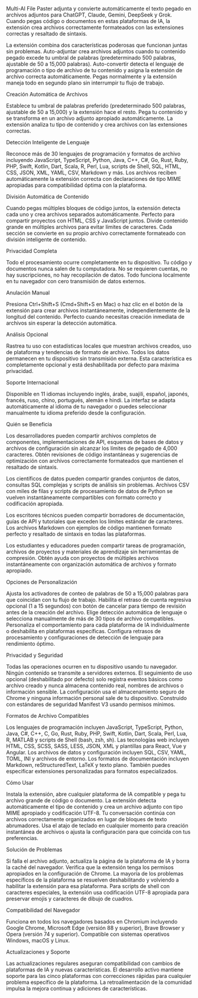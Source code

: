 Multi-AI File Paster adjunta y convierte automáticamente el texto pegado en archivos adjuntos para ChatGPT, Claude, Gemini, DeepSeek y Grok. Cuando pegas código o documentos en estas plataformas de IA, la extensión crea archivos correctamente formateados con las extensiones correctas y resaltado de sintaxis.

La extensión combina dos características poderosas que funcionan juntas sin problemas. Auto-adjuntar crea archivos adjuntos cuando tu contenido pegado excede tu umbral de palabras (predeterminado 500 palabras, ajustable de 50 a 15,000 palabras). Auto-convertir detecta el lenguaje de programación o tipo de archivo de tu contenido y asigna la extensión de archivo correcta automáticamente. Pegas normalmente y la extensión maneja todo en segundo plano sin interrumpir tu flujo de trabajo.

Creación Automática de Archivos

Establece tu umbral de palabras preferido (predeterminado 500 palabras, ajustable de 50 a 15,000) y la extensión hace el resto. Pega tu contenido y se transforma en un archivo adjunto apropiado automáticamente. La extensión analiza tu tipo de contenido y crea archivos con las extensiones correctas.

Detección Inteligente de Lenguaje

Reconoce más de 30 lenguajes de programación y formatos de archivo incluyendo JavaScript, TypeScript, Python, Java, C++, C#, Go, Rust, Ruby, PHP, Swift, Kotlin, Dart, Scala, R, Perl, Lua, scripts de Shell, SQL, HTML, CSS, JSON, XML, YAML, CSV, Markdown y más. Los archivos reciben automáticamente la extensión correcta con declaraciones de tipo MIME apropiadas para compatibilidad óptima con la plataforma.

División Automática de Contenido

Cuando pegas múltiples bloques de código juntos, la extensión detecta cada uno y crea archivos separados automáticamente. Perfecto para compartir proyectos con HTML, CSS y JavaScript juntos. Divide contenido grande en múltiples archivos para evitar límites de caracteres. Cada sección se convierte en su propio archivo correctamente formateado con división inteligente de contenido.

Privacidad Completa

Todo el procesamiento ocurre completamente en tu dispositivo. Tu código y documentos nunca salen de tu computadora. No se requieren cuentas, no hay suscripciones, no hay recopilación de datos. Todo funciona localmente en tu navegador con cero transmisión de datos externos.

Anulación Manual

Presiona Ctrl+Shift+S (Cmd+Shift+S en Mac) o haz clic en el botón de la extensión para crear archivos instantáneamente, independientemente de la longitud del contenido. Perfecto cuando necesitas creación inmediata de archivos sin esperar la detección automática.

Análisis Opcional

Rastrea tu uso con estadísticas locales que muestran archivos creados, uso de plataforma y tendencias de formato de archivo. Todos los datos permanecen en tu dispositivo sin transmisión externa. Esta característica es completamente opcional y está deshabilitada por defecto para máxima privacidad.

Soporte Internacional

Disponible en 11 idiomas incluyendo inglés, árabe, suajili, español, japonés, francés, ruso, chino, portugués, alemán e hindi. La interfaz se adapta automáticamente al idioma de tu navegador o puedes seleccionar manualmente tu idioma preferido desde la configuración.

Quién se Beneficia

Los desarrolladores pueden compartir archivos completos de componentes, implementaciones de API, esquemas de bases de datos y archivos de configuración sin alcanzar los límites de pegado de 4,000 caracteres. Obtén revisiones de código instantáneas y sugerencias de optimización con archivos correctamente formateados que mantienen el resaltado de sintaxis.

Los científicos de datos pueden compartir grandes conjuntos de datos, consultas SQL complejas y scripts de análisis sin problemas. Archivos CSV con miles de filas y scripts de procesamiento de datos de Python se vuelven instantáneamente compartibles con formato correcto y codificación apropiada.

Los escritores técnicos pueden compartir borradores de documentación, guías de API y tutoriales que exceden los límites estándar de caracteres. Los archivos Markdown con ejemplos de código mantienen formato perfecto y resaltado de sintaxis en todas las plataformas.

Los estudiantes y educadores pueden compartir tareas de programación, archivos de proyectos y materiales de aprendizaje sin herramientas de compresión. Obtén ayuda con proyectos de múltiples archivos instantáneamente con organización automática de archivos y formato apropiado.

Opciones de Personalización

Ajusta los activadores de conteo de palabras de 50 a 15,000 palabras para que coincidan con tu flujo de trabajo. Habilita el retraso de cuenta regresiva opcional (1 a 15 segundos) con botón de cancelar para tiempo de revisión antes de la creación del archivo. Elige detección automática de lenguaje o selecciona manualmente de más de 30 tipos de archivo compatibles. Personaliza el comportamiento para cada plataforma de IA individualmente o deshabilita en plataformas específicas. Configura retrasos de procesamiento y configuraciones de detección de lenguaje para rendimiento óptimo.

Privacidad y Seguridad

Todas las operaciones ocurren en tu dispositivo usando tu navegador. Ningún contenido se transmite a servidores externos. El seguimiento de uso opcional (deshabilitado por defecto) solo registra eventos básicos como archivo creado y nunca almacena contenido real, nombres de archivos o información sensible. La configuración usa el almacenamiento seguro de Chrome y ninguna información personal sale de tu dispositivo. Construido con estándares de seguridad Manifest V3 usando permisos mínimos.

Formatos de Archivo Compatibles

Los lenguajes de programación incluyen JavaScript, TypeScript, Python, Java, C#, C++, C, Go, Rust, Ruby, PHP, Swift, Kotlin, Dart, Scala, Perl, Lua, R, MATLAB y scripts de Shell (bash, zsh, sh). Las tecnologías web incluyen HTML, CSS, SCSS, SASS, LESS, JSON, XML y plantillas para React, Vue y Angular. Los archivos de datos y configuración incluyen SQL, CSV, YAML, TOML, INI y archivos de entorno. Los formatos de documentación incluyen Markdown, reStructuredText, LaTeX y texto plano. También puedes especificar extensiones personalizadas para formatos especializados.

Cómo Usar

Instala la extensión, abre cualquier plataforma de IA compatible y pega tu archivo grande de código o documento. La extensión detecta automáticamente el tipo de contenido y crea un archivo adjunto con tipo MIME apropiado y codificación UTF-8. Tu conversación continúa con archivos correctamente organizados en lugar de bloques de texto abrumadores. Usa el atajo de teclado en cualquier momento para creación instantánea de archivos o ajusta la configuración para que coincida con tus preferencias.

Solución de Problemas

Si falla el archivo adjunto, actualiza la página de la plataforma de IA y borra la caché del navegador. Verifica que la extensión tenga los permisos apropiados en la configuración de Chrome. La mayoría de los problemas específicos de la plataforma se resuelven deshabilitando y volviendo a habilitar la extensión para esa plataforma. Para scripts de shell con caracteres especiales, la extensión usa codificación UTF-8 apropiada para preservar emojis y caracteres de dibujo de cuadros.

Compatibilidad del Navegador

Funciona en todos los navegadores basados en Chromium incluyendo Google Chrome, Microsoft Edge (versión 88 y superior), Brave Browser y Opera (versión 74 y superior). Compatible con sistemas operativos Windows, macOS y Linux.

Actualizaciones y Soporte

Las actualizaciones regulares aseguran compatibilidad con cambios de plataformas de IA y nuevas características. El desarrollo activo mantiene soporte para las cinco plataformas con correcciones rápidas para cualquier problema específico de la plataforma. La retroalimentación de la comunidad impulsa la mejora continua y adiciones de características.

